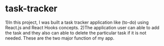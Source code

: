# task-tracker
1)In this project, I was built a task tracker application like (to-do) using React.js and React Hooks concepts. 
2)The application user can able to add the task and they also can able to delete the particular task if it is not needed.
These are the two major function of my app.
